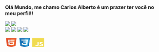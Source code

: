 ### Olá Mundo, me chamo Carlos Alberto é um prazer ter você no meu perfil!!

 <div>
  <a href="https://github.com/carlosapjunior">
  <img height="100em" src="https://github-readme-stats.vercel.app/api?username=CarlosApJunior&show_icons=true&theme=dracula&include_all_commits=true&count_private=true"/>
  <img height="80em" src="https://github-readme-stats.vercel.app/api/top-langs/?username=CarlosApJunior&layout=compact&langs_count=7&theme=dracula"/>
</div>
  <a href="https://www.instagram.com/carlos_apjunior/" target="_blank"><img src="https://img.shields.io/badge/-Instagram-%23E4405F?style=for-the-badge&logo=instagram&logoColor=white" target="_blank"></a>
  <a href="https://t.me/carlosapjunior" target="_blank"><img src="https://img.shields.io/badge/-telegram-FFFFFF?style=for-the-badge&logo=telegram&logoColor=white" target="_blank"></a>
  <a href="https://www.linkedin.com/in/carlos-alberto-620394219/" target="_blank"><img src="https://img.shields.io/badge/-LinkedIn-%230077B5?style=for-the-badge&logo=linkedin&logoColor=white" target="_blank"></a>  
  <a href = "mailto:carlosapjunior.dev@gmail.com"><img src="https://img.shields.io/badge/-Gmail-%23333?style=for-the-badge&logo=gmail&logoColor=white" target="_blank"></a>
  
  
  </div>
<div style="display: inline_block"><br>
  <img align="center" alt="Rafa-Js" height="30" width="40"
src="https://raw.githubusercontent.com/devicons/devicon/master/icons/html5/html5-original.svg">
  <img align="center" alt="Rafa-HTML" height="30" width="40"
src="https://raw.githubusercontent.com/devicons/devicon/master/icons/css3/css3-original.svg">
  <img align="center" alt="Rafa-CSS" height="30" width="40" src="https://raw.githubusercontent.com/devicons/devicon/master/icons/javascript/javascript-plain.svg">
</div>

